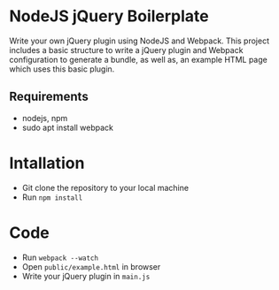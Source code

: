 # NodeJS jQuery Boilerplate

Write your own jQuery plugin using NodeJS and Webpack. This project includes a basic structure to write a jQuery plugin and Webpack configuration to generate a bundle, as well as, an example HTML page which uses this basic plugin.

## Requirements

- nodejs, npm
- sudo apt install webpack

# Intallation

- Git clone the repository to your local machine
- Run `npm install`

# Code

- Run `webpack --watch`
- Open `public/example.html` in browser
- Write your jQuery plugin in `main.js`
